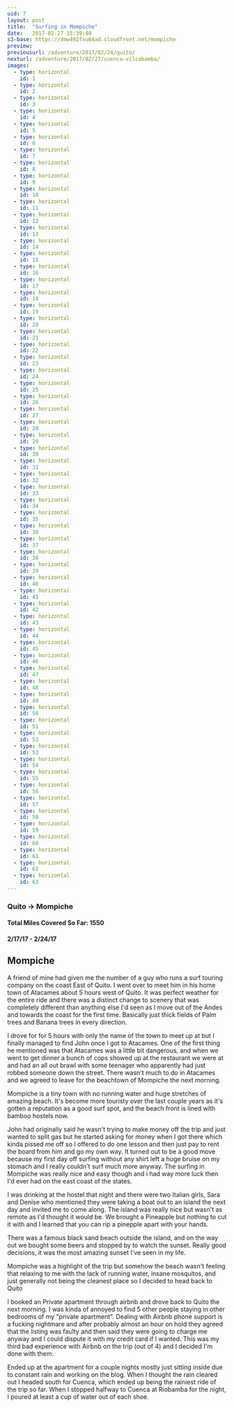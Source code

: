 ```yaml
---
uid: 7
layout: post
title:  "Surfing in Mompiche"
date:   2017-02-27 15:39:40
s3-base: https://dmw492fxu64ad.cloudfront.net/mompiche
preview:
previousurl: /adventure/2017/02/24/quito/
nexturl: /adventure/2017/02/27/cuenca-vilcabamba/
images:
  - type: horizontal
    id: 1
  - type: horizontal
    id: 2
  - type: horizontal
    id: 3
  - type: horizontal
    id: 4
  - type: horizontal
    id: 5
  - type: horizontal
    id: 6
  - type: horizontal
    id: 7
  - type: horizontal
    id: 8
  - type: horizontal
    id: 9
  - type: horizontal
    id: 10
  - type: horizontal
    id: 11
  - type: horizontal
    id: 12
  - type: horizontal
    id: 13
  - type: horizontal
    id: 14
  - type: horizontal
    id: 15
  - type: horizontal
    id: 16
  - type: horizontal
    id: 17
  - type: horizontal
    id: 18
  - type: horizontal
    id: 19
  - type: horizontal
    id: 20
  - type: horizontal
    id: 21
  - type: horizontal
    id: 22
  - type: horizontal
    id: 23
  - type: horizontal
    id: 24
  - type: horizontal
    id: 25
  - type: horizontal
    id: 26
  - type: horizontal
    id: 27
  - type: horizontal
    id: 28
  - type: horizontal
    id: 29
  - type: horizontal
    id: 30
  - type: horizontal
    id: 31
  - type: horizontal
    id: 32
  - type: horizontal
    id: 33
  - type: horizontal
    id: 34
  - type: horizontal
    id: 35
  - type: horizontal
    id: 36
  - type: horizontal
    id: 37
  - type: horizontal
    id: 38
  - type: horizontal
    id: 39
  - type: horizontal
    id: 40
  - type: horizontal
    id: 41
  - type: horizontal
    id: 42
  - type: horizontal
    id: 43
  - type: horizontal
    id: 44
  - type: horizontal
    id: 45
  - type: horizontal
    id: 46
  - type: horizontal
    id: 47
  - type: horizontal
    id: 48
  - type: horizontal
    id: 49
  - type: horizontal
    id: 50
  - type: horizontal
    id: 51
  - type: horizontal
    id: 52
  - type: horizontal
    id: 53
  - type: horizontal
    id: 54
  - type: horizontal
    id: 55
  - type: horizontal
    id: 56
  - type: horizontal
    id: 57
  - type: horizontal
    id: 58
  - type: horizontal
    id: 59
  - type: horizontal
    id: 60
  - type: horizontal
    id: 61
  - type: horizontal
    id: 62
  - type: horizontal
    id: 63
---
```


  <h3>Quito -> Mompiche</h3>

  <h4>Total Miles Covered So Far: 1550</h4>
  <h4>2/17/17 - 2/24/17</h4>


  <h2>Mompiche</h2>
  A friend of mine had given me the number of a guy who runs a surf touring company on the coast East of Quito. I went over to meet him in his home town of Atacames about 5 hours west of Quito. It was perfect weather for the entire ride and there was a distinct change to scenery that was completely different than anything else I'd seen as I move out of the Andes and towards the coast for the first time. Basically just thick fields of Palm trees and Banana trees in every direction. 

  I drove for for 5 hours with only the name of the town to meet up at but I finally managed to find John once I got to Atacames. One of the first thing he mentioned was that Atacames was a little bit dangerous, and when we went to get dinner a bunch of cops showed up at the restaurant we were at and had an all out brawl with some teenager who apparently had just robbed someone down the street. There wasn't much to do in Atacames and we agreed to leave for the beachtown of Mompiche the next morning.

  Mompiche is a tiny town with no running water and huge stretches of amazing beach. It's become more touristy over the last couple years as it's gotten a reputation as a good surf spot, and the beach front is lined with bamboo hostels now.

  John had originally said he wasn't trying to make money off the trip and just wanted to split gas but he started asking for money when I got there which kinda pissed me off so I offered to do one lesson and then just pay to rent the board from him and go my own way. It turned out to be a good move because my first day off surfing without any shirt left a huge bruise on my stomach and I really couldn't surf much more anyway. The surfing in Mompiche was really nice and easy though and i had way more luck then I'd ever had on the east coast of the states.

  I was drinking at the hostel that night and there were two Italian girls, Sara and Denise who mentioned they were taking a boat out to an island the next day and invited me to come along. The island was really nice but wasn't as remote as I'd thought it would be. We brought a Pineapple but nothing to cut it with and I learned that you can rip a pinepple apart with your hands.

  There was a famous black sand beach outside the island, and on the way out we bought some beers and stopped by to watch the sunset. Really good decisions, it was the most amazing sunset I've seen in my life.

  Mompiche was a highlight of the trip but somehow the beach wasn't feeling that relaxing to me with the lack of running water, insane mosquitos, and just generally not being the cleanest place so I decided to head back to Quito

  I booked an Private apartment through airbnb and drove back to Quito the next morning. I was kinda of annoyed to find 5 other people staying in other bedrooms of my "private apartment". Dealing with Airbnb phone support is a fucking nightmare and after probably almost an hour on hold they agreed that the listing was faulty and then said they were going to charge me anyway and I could dispute it with my credit card if I wanted. This was my third bad experience with Airbnb on the trip (out of 4) and I decided I'm done with them. 

  Ended up at the apartment for a couple nights mostly just sitting inside due to constant rain and working on the blog. When I thought the rain cleared out I headed south for Cuenca, which ended up being the rainiest ride of the trip so far. When I stopped halfway to Cuenca at Riobamba for the night, I poured at least a cup of water out of each shoe.
